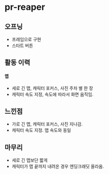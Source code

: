# pr-reaper

## 오프닝
- 프레임으로 구현
- 스타트 버튼 

## 활동 이력
#### 맵
- 세로 긴 맵, 캐릭터 포커스, 사진 주차 별 한 장
- 캐릭터 속도 지정, 속도에 따라서 화면 움직임. 

## 느낀점
- 가로 긴 맵, 캐릭터 포커스, 사진 지나감. 
- 캐릭터 속도 지정. 맵 속도와 동일

## 마무리
- 세로 긴 맵보단 짧게
- 캐릭터가 맵 끝까지 내려온 경우 엔딩크래딧 올라옴.
